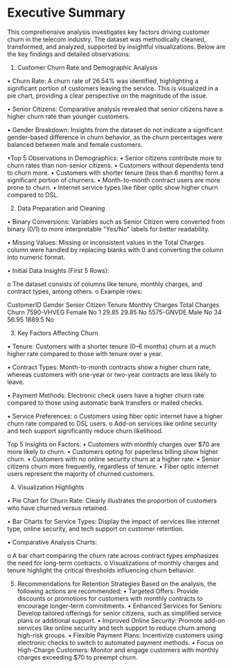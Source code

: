 # Executive Summary
This comprehensive analysis investigates key factors driving customer churn in the telecom industry. The dataset was methodically cleaned, transformed, and analyzed, supported by insightful visualizations. Below are the key findings and detailed observations:
 
1. Customer Churn Rate and Demographic Analysis

•	Churn Rate: A churn rate of 26.54% was identified, highlighting a significant portion of customers leaving the service. This is visualized in a pie chart, providing a clear perspective on the magnitude of the issue.

•	Senior Citizens: Comparative analysis revealed that senior citizens have a higher churn rate than younger customers.

•	Gender Breakdown: Insights from the dataset do not indicate a significant gender-based difference in churn behavior, as the churn percentages were balanced between male and female customers.

•Top 5 Observations in Demographics:
• Senior citizens contribute more to churn rates than non-senior citizens.
• Customers without dependents tend to churn more.
• Customers with shorter tenure (less than 6 months) form a significant portion of churners.
• Month-to-month contract users are more prone to churn.
• Internet service types like fiber optic show higher churn compared to DSL.
 
2. Data Preparation and Cleaning

•	Binary Conversions: Variables such as Senior Citizen were converted from binary (0/1) to more interpretable "Yes/No" labels for better readability.

•	Missing Values: Missing or inconsistent values in the Total Charges column were handled by replacing blanks with 0 and converting the column into numeric format.

•	Initial Data Insights (First 5 Rows):

o	The dataset consists of columns like tenure, monthly charges, and contract types, among others.
o	Example rows:

CustomerID	Gender	Senior Citizen	Tenure	Monthly Charges	Total Charges	Churn
7590-VHVEG	Female	No	1	29.85	29.85	No
5575-GNVDE	Male	No	34	56.95	1889.5	No
 
3. Key Factors Affecting Churn

•	Tenure: Customers with a shorter tenure (0–6 months) churn at a much higher rate compared to those with tenure over a year.

•	Contract Types: Month-to-month contracts show a higher churn rate, whereas customers with one-year or two-year contracts are less likely to leave.

•	Payment Methods: Electronic check users have a higher churn rate compared to those using automatic bank transfers or mailed checks.

•	Service Preferences:
o	Customers using fiber optic internet have a higher churn rate compared to DSL users.
o	Add-on services like online security and tech support significantly reduce churn likelihood.

Top 5 Insights on Factors:
• Customers with monthly charges over $70 are more likely to churn.
• Customers opting for paperless billing show higher churn.
• Customers with no online security churn at a higher rate.
• Senior citizens churn more frequently, regardless of tenure.
• Fiber optic internet users represent the majority of churned customers.
 
4. Visualization Highlights

•	Pie Chart for Churn Rate: Clearly illustrates the proportion of customers who have churned versus retained.

•	Bar Charts for Service Types: Display the impact of services like internet type, online security, and tech support on customer retention.

•	Comparative Analysis Charts:

o	A bar chart comparing the churn rate across contract types emphasizes the need for long-term contracts.
o	Visualizations of monthly charges and tenure highlight the critical thresholds influencing churn behavior.
 
5. Recommendations for Retention Strategies
Based on the analysis, the following actions are recommended:
• Targeted Offers: Provide discounts or promotions for customers with monthly contracts to encourage longer-term commitments.
• Enhanced Services for Seniors: Develop tailored offerings for senior citizens, such as simplified service plans or additional support.
• Improved Online Security: Promote add-on services like online security and tech support to reduce churn among high-risk groups.
• Flexible Payment Plans: Incentivize customers using electronic checks to switch to automated payment methods.
• Focus on High-Charge Customers: Monitor and engage customers with monthly charges exceeding $70 to preempt churn.
